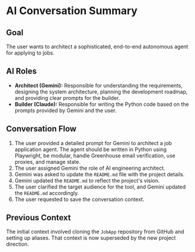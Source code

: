# AI Conversation Summary

## Goal
The user wants to architect a sophisticated, end-to-end autonomous agent for applying to jobs.

## AI Roles
*   **Architect (Gemini):** Responsible for understanding the requirements, designing the system architecture, planning the development roadmap, and providing clear prompts for the builder.
*   **Builder (Claude):** Responsible for writing the Python code based on the prompts provided by Gemini and the user.

## Conversation Flow
1.  The user provided a detailed prompt for Gemini to architect a job application agent. The agent should be written in Python using Playwright, be modular, handle Greenhouse email verification, use proxies, and manage state.
2.  The user assigned Gemini the role of AI engineering architect.
3.  Gemini was asked to update the `README.md` file with the project details.
4.  Gemini updated the `README.md` to reflect the project's vision.
5.  The user clarified the target audience for the tool, and Gemini updated the `README.md` accordingly.
6.  The user requested to save the conversation context.

## Previous Context
The initial context involved cloning the `JobApp` repository from GitHub and setting up aliases. That context is now superseded by the new project direction.

